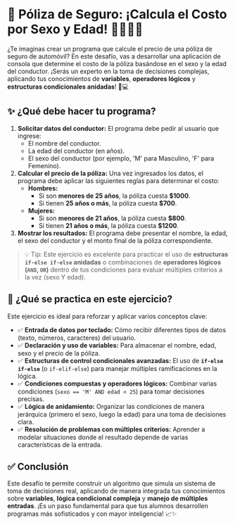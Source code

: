 # 🚗 Póliza de Seguro: ¡Calcula el Costo por Sexo y Edad! 👩‍🦳👨‍🦰

¿Te imaginas crear un programa que calcule el precio de una póliza de seguro de automóvil? En este desafío, vas a desarrollar una aplicación de consola que determine el costo de la póliza basándose en el sexo y la edad del conductor. ¡Serás un experto en la toma de decisiones complejas, aplicando tus conocimientos de **variables**, **operadores lógicos** y **estructuras condicionales anidadas**! 🧠💻

## ✨ ¿Qué debe hacer tu programa?

1.  **Solicitar datos del conductor:** El programa debe pedir al usuario que ingrese:
    - El nombre del conductor.
    - La edad del conductor (en años).
    - El sexo del conductor (por ejemplo, 'M' para Masculino, 'F' para Femenino).
2.  **Calcular el precio de la póliza:** Una vez ingresados los datos, el programa debe aplicar las siguientes reglas para determinar el costo:
    - **Hombres:**
      - Si son **menores de 25 años**, la póliza cuesta **$1000**.
      - Si tienen **25 años o más**, la póliza cuesta **$700**.
    - **Mujeres:**
      - Si son **menores de 21 años**, la póliza cuesta **$800**.
      - Si tienen **21 años o más**, la póliza cuesta **$1200**.
3.  **Mostrar los resultados:** El programa debe presentar el nombre, la edad, el sexo del conductor y el monto final de la póliza correspondiente.

> 💡 Tip: Este ejercicio es excelente para practicar el uso de **estructuras `if-else if-else` anidadas** o combinaciones de **operadores lógicos (`AND`, `OR`)** dentro de tus condiciones para evaluar múltiples criterios a la vez (sexo Y edad).

## 🧠 ¿Qué se practica en este ejercicio?

Este ejercicio es ideal para reforzar y aplicar varios conceptos clave:

- ✅ **Entrada de datos por teclado:** Cómo recibir diferentes tipos de datos (texto, números, caracteres) del usuario.
- ✅ **Declaración y uso de variables:** Para almacenar el nombre, edad, sexo y el precio de la póliza.
- ✅ **Estructuras de control condicionales avanzadas:** El uso de **`if-else if-else`** (o `if-elif-else`) para manejar múltiples ramificaciones en la lógica.
- ✅ **Condiciones compuestas y operadores lógicos:** Combinar varias condiciones (`sexo == 'M' AND edad < 25`) para tomar decisiones precisas.
- ✅ **Lógica de anidamiento:** Organizar las condiciones de manera jerárquica (primero el sexo, luego la edad) para una toma de decisiones clara.
- ✅ **Resolución de problemas con múltiples criterios:** Aprender a modelar situaciones donde el resultado depende de varias características de la entrada.

## ✅ Conclusión

Este desafío te permite construir un algoritmo que simula un sistema de toma de decisiones real, aplicando de manera integrada tus conocimientos sobre **variables**, **lógica condicional compleja** y **manejo de múltiples entradas**. ¡Es un paso fundamental para que tus alumnos desarrollen programas más sofisticados y con mayor inteligencia! 📈✨
